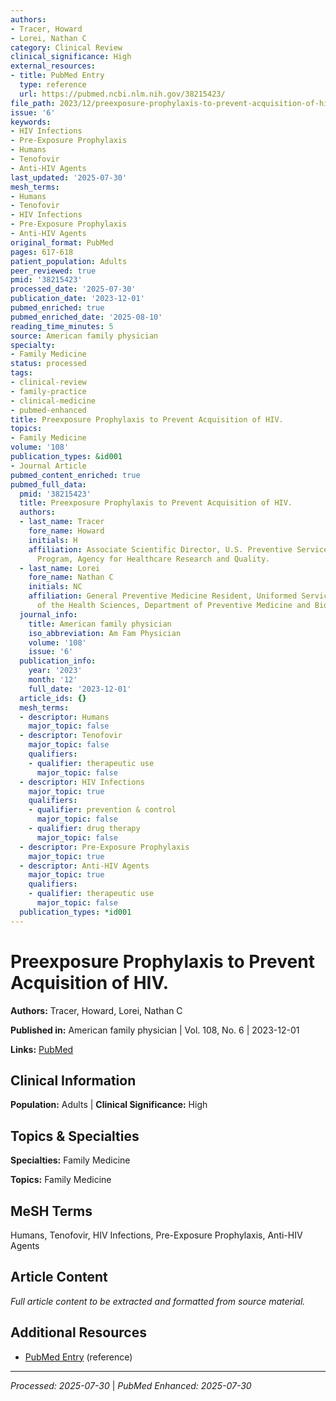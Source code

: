 ```yaml
---
authors:
- Tracer, Howard
- Lorei, Nathan C
category: Clinical Review
clinical_significance: High
external_resources:
- title: PubMed Entry
  type: reference
  url: https://pubmed.ncbi.nlm.nih.gov/38215423/
file_path: 2023/12/preexposure-prophylaxis-to-prevent-acquisition-of-hiv.md
issue: '6'
keywords:
- HIV Infections
- Pre-Exposure Prophylaxis
- Humans
- Tenofovir
- Anti-HIV Agents
last_updated: '2025-07-30'
mesh_terms:
- Humans
- Tenofovir
- HIV Infections
- Pre-Exposure Prophylaxis
- Anti-HIV Agents
original_format: PubMed
pages: 617-618
patient_population: Adults
peer_reviewed: true
pmid: '38215423'
processed_date: '2025-07-30'
publication_date: '2023-12-01'
pubmed_enriched: true
pubmed_enriched_date: '2025-08-10'
reading_time_minutes: 5
source: American family physician
specialty:
- Family Medicine
status: processed
tags:
- clinical-review
- family-practice
- clinical-medicine
- pubmed-enhanced
title: Preexposure Prophylaxis to Prevent Acquisition of HIV.
topics:
- Family Medicine
volume: '108'
publication_types: &id001
- Journal Article
pubmed_content_enriched: true
pubmed_full_data:
  pmid: '38215423'
  title: Preexposure Prophylaxis to Prevent Acquisition of HIV.
  authors:
  - last_name: Tracer
    fore_name: Howard
    initials: H
    affiliation: Associate Scientific Director, U.S. Preventive Services Task Force
      Program, Agency for Healthcare Research and Quality.
  - last_name: Lorei
    fore_name: Nathan C
    initials: NC
    affiliation: General Preventive Medicine Resident, Uniformed Services University
      of the Health Sciences, Department of Preventive Medicine and Biostatistics.
  journal_info:
    title: American family physician
    iso_abbreviation: Am Fam Physician
    volume: '108'
    issue: '6'
  publication_info:
    year: '2023'
    month: '12'
    full_date: '2023-12-01'
  article_ids: {}
  mesh_terms:
  - descriptor: Humans
    major_topic: false
  - descriptor: Tenofovir
    major_topic: false
    qualifiers:
    - qualifier: therapeutic use
      major_topic: false
  - descriptor: HIV Infections
    major_topic: true
    qualifiers:
    - qualifier: prevention & control
      major_topic: false
    - qualifier: drug therapy
      major_topic: false
  - descriptor: Pre-Exposure Prophylaxis
    major_topic: true
  - descriptor: Anti-HIV Agents
    major_topic: true
    qualifiers:
    - qualifier: therapeutic use
      major_topic: false
  publication_types: *id001
---
```


# Preexposure Prophylaxis to Prevent Acquisition of HIV.

**Authors:** Tracer, Howard, Lorei, Nathan C

**Published in:** American family physician | Vol. 108, No. 6 | 2023-12-01

**Links:** [PubMed](https://pubmed.ncbi.nlm.nih.gov/38215423/)

## Clinical Information

**Population:** Adults | **Clinical Significance:** High

## Topics & Specialties

**Specialties:** Family Medicine

**Topics:** Family Medicine

## MeSH Terms

Humans, Tenofovir, HIV Infections, Pre-Exposure Prophylaxis, Anti-HIV Agents

## Article Content

*Full article content to be extracted and formatted from source material.*

## Additional Resources

- [PubMed Entry](https://pubmed.ncbi.nlm.nih.gov/38215423/) (reference)

---

*Processed: 2025-07-30* | *PubMed Enhanced: 2025-07-30*
